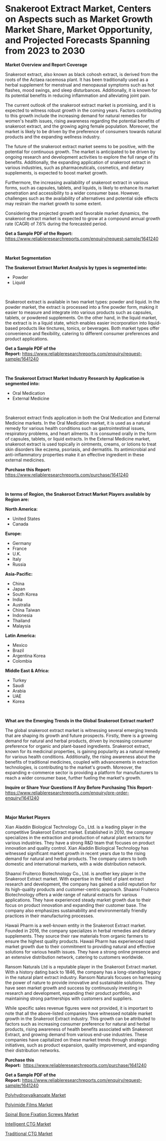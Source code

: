 <p><h1>Snakeroot Extract Market, Centers on Aspects such as Market Growth Market Share, Market Opportunity, and Projected Forecasts Spanning from 2023 to 2030</h1></p><p><strong>Market Overview and Report Coverage</strong></p>
<p><p>Snakeroot extract, also known as black cohosh extract, is derived from the roots of the Actaea racemosa plant. It has been traditionally used as a herbal supplement for menstrual and menopausal symptoms such as hot flashes, mood swings, and sleep disturbances. Additionally, it is known for its potential benefits in reducing inflammation and alleviating joint pain.</p><p>The current outlook of the snakeroot extract market is promising, and it is expected to witness robust growth in the coming years. Factors contributing to this growth include the increasing demand for natural remedies for women's health issues, rising awareness regarding the potential benefits of snakeroot extract, and the growing aging female population. Moreover, the market is likely to be driven by the preference of consumers towards natural products and the expanding wellness industry.</p><p>The future of the snakeroot extract market seems to be positive, with the potential for continuous growth. The market is anticipated to be driven by ongoing research and development activities to explore the full range of its benefits. Additionally, the expanding application of snakeroot extract in various industries, such as pharmaceuticals, cosmetics, and dietary supplements, is expected to boost market growth.</p><p>Furthermore, the increasing availability of snakeroot extract in various forms, such as capsules, tablets, and liquids, is likely to enhance its market penetration and accessibility to a wider consumer base. However, challenges such as the availability of alternatives and potential side effects may restrain the market growth to some extent.</p><p>Considering the projected growth and favorable market dynamics, the snakeroot extract market is expected to grow at a compound annual growth rate (CAGR) of 7.6% during the forecasted period.</p></p>
<p><strong>Get a Sample PDF of the Report:</strong> <a href="https://www.reliableresearchreports.com/enquiry/request-sample/1641240">https://www.reliableresearchreports.com/enquiry/request-sample/1641240</a></p>
<p>&nbsp;</p>
<p><strong>Market Segmentation</strong></p>
<p><strong>The Snakeroot Extract Market Analysis by types is segmented into:</strong></p>
<p><ul><li>Powder</li><li>Liquid</li></ul></p>
<p>&nbsp;</p>
<p><p>Snakeroot extract is available in two market types: powder and liquid. In the powder market, the extract is processed into a fine powder form, making it easier to measure and integrate into various products such as capsules, tablets, or powdered supplements. On the other hand, in the liquid market, the extract is in a liquid state, which enables easier incorporation into liquid-based products like tinctures, tonics, or beverages. Both market types offer convenience and flexibility, catering to different consumer preferences and product applications.</p></p>
<p><strong>Get a Sample PDF of the Report:</strong>&nbsp;<a href="https://www.reliableresearchreports.com/enquiry/request-sample/1641240">https://www.reliableresearchreports.com/enquiry/request-sample/1641240</a></p>
<p>&nbsp;</p>
<p><strong>The Snakeroot Extract Market Industry Research by Application is segmented into:</strong></p>
<p><ul><li>Oral Medication</li><li>External Medicine</li></ul></p>
<p>&nbsp;</p>
<p><p>Snakeroot extract finds application in both the Oral Medication and External Medicine markets. In the Oral Medication market, it is used as a natural remedy for various health conditions such as gastrointestinal issues, respiratory problems, and heart ailments. It is consumed orally in the form of capsules, tablets, or liquid extracts. In the External Medicine market, snakeroot extract is used topically in ointments, creams, or lotions to treat skin disorders like eczema, psoriasis, and dermatitis. Its antimicrobial and anti-inflammatory properties make it an effective ingredient in these external medicines.</p></p>
<p><strong>Purchase this Report:</strong>&nbsp; <a href="https://www.reliableresearchreports.com/purchase/1641240">https://www.reliableresearchreports.com/purchase/1641240</a></p>
<p>&nbsp;</p>
<p><strong>In terms of Region, the Snakeroot Extract Market Players available by Region are:</strong></p>
<p>
    <p> <strong> North America: </strong>
        <ul>
            <li>United States</li>
            <li>Canada</li>
        </ul>
        </p> 
    <p> <strong> Europe: </strong>
        <ul>
            <li>Germany</li>
            <li>France</li>
            <li>U.K.</li>
            <li>Italy</li>
            <li>Russia</li>
        </ul>
        </p> 
    <p> <strong> Asia-Pacific: </strong>
        <ul>
            <li>China</li>
            <li>Japan</li>
            <li>South Korea</li>
            <li>India</li>
            <li>Australia</li>
            <li>China Taiwan</li>
            <li>Indonesia</li>
            <li>Thailand</li>
            <li>Malaysia</li>
        </ul>
        </p> 
    <p> <strong> Latin America: </strong>
        <ul>
            <li>Mexico</li>
            <li>Brazil</li>
            <li>Argentina Korea</li>
            <li>Colombia</li>
        </ul>
        </p> 
    <p> <strong> Middle East & Africa: </strong>
        <ul>
            <li>Turkey</li>
            <li>Saudi</li>
            <li>Arabia</li>
            <li>UAE</li>
            <li>Korea</li>
        </ul>
    </p>
    </p>
<p>&nbsp;</p>
<p><strong>What are the Emerging Trends in the Global Snakeroot Extract market?</strong></p>
<p><p>The global snakeroot extract market is witnessing several emerging trends that are shaping its growth and future prospects. Firstly, there is a growing demand for natural and herbal products, driven by increasing consumer preference for organic and plant-based ingredients. Snakeroot extract, known for its medicinal properties, is gaining popularity as a natural remedy for various health conditions. Additionally, the rising awareness about the benefits of traditional medicines, coupled with advancements in extraction technologies, is contributing to the market's growth. Moreover, the expanding e-commerce sector is providing a platform for manufacturers to reach a wider consumer base, further fueling the market's growth.</p></p>
<p><strong>Inquire or Share Your Questions If Any Before Purchasing This Report</strong>- <a href="https://www.reliableresearchreports.com/enquiry/pre-order-enquiry/1641240">https://www.reliableresearchreports.com/enquiry/pre-order-enquiry/1641240</a></p>
<p>&nbsp;</p>
<p><strong>Major Market Players</strong></p>
<p><p>Xian Aladdin Biological Technology Co., Ltd. is a leading player in the competitive Snakeroot Extract market. Established in 2010, the company specializes in the extraction and production of natural plant extracts for various industries. They have a strong R&D team that focuses on product innovation and quality control. Xian Aladdin Biological Technology has witnessed significant market growth in recent years due to the rising demand for natural and herbal products. The company caters to both domestic and international markets, with a wide distribution network.</p><p>Shaanxi Fruiterco Biotechnology Co., Ltd. is another key player in the Snakeroot Extract market. With expertise in the field of plant extract research and development, the company has gained a solid reputation for its high-quality products and customer-centric approach. Shaanxi Fruiterco Biotechnology offers a wide range of natural extracts for various applications. They have experienced steady market growth due to their focus on product innovation and expanding their customer base. The company also emphasizes sustainability and environmentally friendly practices in their manufacturing processes.</p><p>Hawaii Pharm is a well-known entity in the Snakeroot Extract market. Founded in 2016, the company specializes in herbal remedies and dietary supplements. They source their raw materials from organic farmers to ensure the highest quality products. Hawaii Pharm has experienced rapid market growth due to their commitment to providing natural and effective solutions for various health issues. They have a strong online presence and an extensive distribution network, catering to customers worldwide.</p><p>Ransom Naturals Ltd is a reputable player in the Snakeroot Extract market. With a history dating back to 1846, the company has a long-standing legacy in the natural plant extract industry. Ransom Naturals focuses on harnessing the power of nature to provide innovative and sustainable solutions. They have seen market growth and success by continuously investing in research and development, expanding their product portfolio, and maintaining strong partnerships with customers and suppliers.</p><p>While specific sales revenue figures were not provided, it is important to note that all the above-listed companies have witnessed notable market growth in the Snakeroot Extract industry. This growth can be attributed to factors such as increasing consumer preference for natural and herbal products, rising awareness of health benefits associated with Snakeroot Extract, and growing demand from various end-use industries. These companies have capitalized on these market trends through strategic initiatives, such as product expansion, quality improvement, and expanding their distribution networks.</p></p>
<p><strong>Purchase this Report:</strong>&nbsp;&nbsp;<a href="https://www.reliableresearchreports.com/purchase/1641240">https://www.reliableresearchreports.com/purchase/1641240</a></p>
<p></p>
<p><strong>Get a Sample PDF of the Report:</strong>&nbsp;<a href="https://www.reliableresearchreports.com/enquiry/request-sample/1641240">https://www.reliableresearchreports.com/enquiry/request-sample/1641240</a></p>
<p><p><a href="https://github.com/ChiragRp1/Market-Research-Report-List-2/blob/main/polyhydroxyalkanoate-market.md">Polyhydroxyalkanoate Market</a></p><p><a href="https://github.com/ChiragRP21/Market-Research-Report-List-2/blob/main/polyimide-films-market.md">Polyimide Films Market</a></p><p><a href="https://issuu.com/reportprime-2/docs/spinal-bone-fixation-screws-market-size-2030.pptx">Spinal Bone Fixation Screws Market</a></p><p><a href="https://issuu.com/reportprime-2/docs/intelligent-ctg-market-size-2030.pptx">Intelligent CTG Market</a></p><p><a href="https://issuu.com/reportprime-2/docs/traditional-ctg-market-size-2030.pptx">Traditional CTG Market</a></p></p>